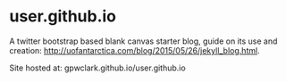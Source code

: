 # user.github.io
A twitter bootstrap based blank canvas starter blog, guide on its use and creation: http://uofantarctica.com/blog/2015/05/26/jekyll_blog.html.

Site hosted at: gpwclark.github.io/user.github.io
